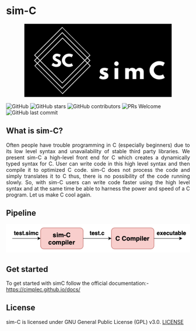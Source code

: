 # sim-C

<p align="center">
  <img src="./logo.png" height="200">
</p>

![GitHub](https://img.shields.io/github/license/Project-DC/pygeneses)  ![GitHub stars](https://img.shields.io/github/stars/Project-DC/pygeneses?style=plastic)  ![GitHub contributors](https://img.shields.io/github/contributors/Project-DC/pygeneses)  ![PRs Welcome](https://img.shields.io/badge/PRs-welcome-brightgreen.svg)  ![GitHub last commit](https://img.shields.io/github/last-commit/Project-DC/pygeneses)

## What is sim-C?

<p align="justify">Often people have trouble programming in C (especially beginners) due to its low level syntax and unavailability of stable third party libraries. We present sim-C a high-level front end for C which creates a dynamically typed syntax for C. User can write code in this high level syntax and then compile it to optimized C code. sim-C does not process the code and simply translates it to C thus, there is no possibility of the code running slowly. So, with sim-C users can write code faster using the high level syntax and at the same time be able to harness the power and speed of a C program. Let us make C cool again.</p>

## Pipeline

<p align="center">
  <img src="./simc-pipeline.png">
</p>

## Get started

To get started with simC follow the official documentation:- https://cimplec.github.io/docs/

## License

sim-C is licensed under GNU General Public License (GPL) v3.0. [LICENSE](./LICENSE)
